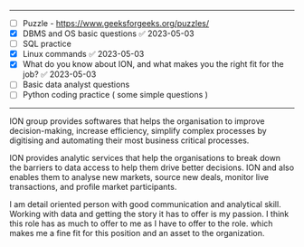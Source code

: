 ----

- [ ] Puzzle - https://www.geeksforgeeks.org/puzzles/
- [x] DBMS and OS basic questions ✅ 2023-05-03
- [ ] SQL practice
- [x] Linux commands ✅ 2023-05-03
- [x] What do you know about ION, and what makes you the right fit for the job? ✅ 2023-05-03
- [ ] Basic data analyst questions
- [ ] Python coding practice ( some simple questions )

---



ION group provides softwares that helps the organisation to improve decision-making, increase efficiency, simplify complex processes by digitising and automating their most business critical processes.

ION provides analytic services that help the organisations to break down the barriers to data access to help them drive better decisions. ION and also enables them to analyse new markets, source new deals, monitor live transactions, and profile market participants.


I am detail oriented person with good communication and analytical skill. Working with data and getting the story it has to offer is my passion. I think this role has as much to offer to me as I have to offer to the role. which makes me a fine fit for this position and an asset to the organization.


